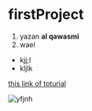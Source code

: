 # firstProject
1. yazan __al qawasmi__ 
1. wael 
 - kjj;l
 - kljlk

[this link of toturial](https://www.markdownguide.org/basic-syntax/)


![yfjnh](https://mdg.imgix.net/assets/images/tux.png?auto=format&fit=clip&q=40&w=100)